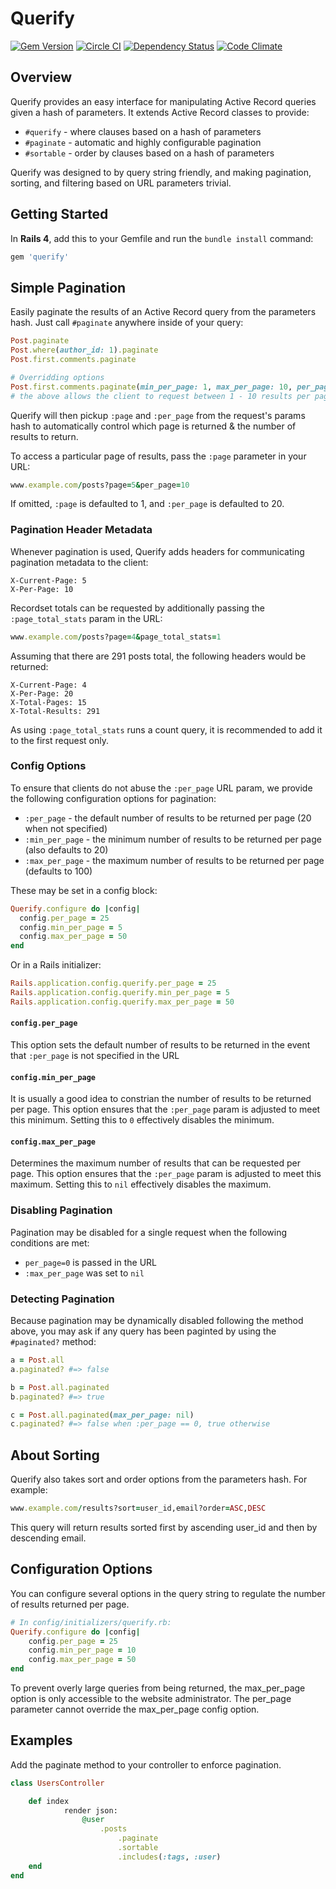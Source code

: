 # Querify

[![Gem Version](https://badge.fury.io/rb/querify.svg)](https://badge.fury.io/rb/querify) [![Circle CI](https://circleci.com/gh/kenaniah/querify.svg?style=shield&circle-token=6f2bd9feb73540b3f8cbbbc57e5ea0156a5625bc)](https://circleci.com/gh/kenaniah/querify) [![Dependency Status](https://gemnasium.com/spidrtech/querify.svg)](https://gemnasium.com/spidrtech/querify) [![Code Climate](https://codeclimate.com/github/kenaniah/querify/badges/gpa.svg)](https://codeclimate.com/github/kenaniah/querify)

## Overview

Querify provides an easy interface for manipulating Active Record queries given a hash of parameters. It extends Active Record classes to provide:

 * `#querify` - where clauses based on a hash of parameters
 * `#paginate` - automatic and highly configurable pagination
 * `#sortable` - order by clauses based on a hash of parameters

Querify was designed to by query string friendly, and making pagination, sorting, and filtering based on URL parameters trivial.

## Getting Started

In **Rails 4**, add this to your Gemfile and run the `bundle install` command:

```ruby
gem 'querify'
```

## Simple Pagination

Easily paginate the results of an Active Record query from the parameters hash. Just call `#paginate` anywhere inside of your query:

```ruby
Post.paginate
Post.where(author_id: 1).paginate
Post.first.comments.paginate

# Overridding options
Post.first.comments.paginate(min_per_page: 1, max_per_page: 10, per_page: 5) 
# the above allows the client to request between 1 - 10 results per page, returning 5 results per page by default
```

Querify will then pickup `:page` and `:per_page` from the request's params hash to automatically control which page is returned & the number of results to return.

To access a particular page of results, pass the `:page` parameter in your URL:

```ruby
www.example.com/posts?page=5&per_page=10
```

If omitted, `:page` is defaulted to 1, and `:per_page` is defaulted to 20.

### Pagination Header Metadata

Whenever pagination is used, Querify adds headers for communicating pagination metadata to the client:

```
X-Current-Page: 5
X-Per-Page: 10
```

Recordset totals can be requested by additionally passing the `:page_total_stats` param in the URL:

```ruby
www.example.com/posts?page=4&page_total_stats=1
```

Assuming that there are 291 posts total, the following headers would be returned:

```
X-Current-Page: 4
X-Per-Page: 20
X-Total-Pages: 15
X-Total-Results: 291
```

As using `:page_total_stats` runs a count query, it is recommended to add it to the first request only.

### Config Options

To ensure that clients do not abuse the `:per_page` URL param, we provide the following configuration options for pagination:

 * `:per_page` - the default number of results to be returned per page (20 when not specified)
 * `:min_per_page` - the minimum number of results to be returned per page (also defaults to 20)
 * `:max_per_page` - the maximum number of results to be returned per page (defaults to 100)

These may be set in a config block:

```ruby
Querify.configure do |config|
  config.per_page = 25
  config.min_per_page = 5
  config.max_per_page = 50
end
```

Or in a Rails initializer:

```ruby
Rails.application.config.querify.per_page = 25
Rails.application.config.querify.min_per_page = 5
Rails.application.config.querify.max_per_page = 50
```

#### `config.per_page`

This option sets the default number of results to be returned in the event that `:per_page` is not specified in the URL

#### `config.min_per_page`

It is usually a good idea to constrian the number of results to be returned per page. This option ensures that the `:per_page` param is adjusted to meet this minimum. Setting this to `0` effectively disables the minimum. 

#### `config.max_per_page`

Determines the maximum number of results that can be requested per page. This option ensures that the `:per_page` param is adjusted to meet this maximum. Setting this to `nil` effectively disables the maximum.

### Disabling Pagination

Pagination may be disabled for a single request when the following conditions are met:

 * `per_page=0` is passed in the URL
 * `:max_per_page` was set to `nil`

### Detecting Pagination

Because pagination may be dynamically disabled following the method above, you may ask if any query has been paginted by using the `#paginated?` method:

```ruby
a = Post.all
a.paginated? #=> false

b = Post.all.paginated
b.paginated? #=> true

c = Post.all.paginated(max_per_page: nil)
c.paginated? #=> false when :per_page == 0, true otherwise
```

## About Sorting

Querify also takes sort and order options from the parameters hash. For example:

```ruby
www.example.com/results?sort=user_id,email?order=ASC,DESC
```

This query will return results sorted first by ascending user_id and then by descending email.


## Configuration Options

You can configure several options in the query string to regulate the number of results returned per page.

```ruby
# In config/initializers/querify.rb:
Querify.configure do |config|
    config.per_page = 25
    config.min_per_page = 10
    config.max_per_page = 50
end
```

To prevent overly large queries from being returned, the max_per_page option is only accessible to the website administrator. The per_page parameter cannot override the max_per_page config option.


## Examples

Add the paginate method to your controller to enforce pagination.

```ruby
class UsersController

	def index
			render json:
				@user
					.posts
						.paginate
						.sortable
						.includes(:tags, :user)
	end
end

```
